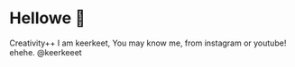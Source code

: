 # Hellowe 👋
Creativity++ 
I am keerkeet, 
You may know me, from instagram or youtube!
ehehe. @keerkeeet
